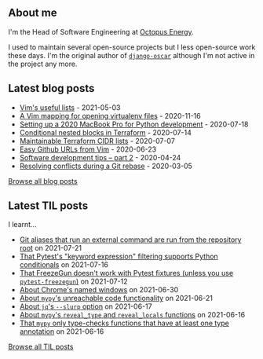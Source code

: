 ## About me
I'm the Head of Software Engineering at [Octopus Energy](https://octopus.energy/).

I used to maintain several open-source projects but I less open-source work these days. I'm the original author of [`django-oscar`](https://github.com/django-oscar/django-oscar) although I'm not active in the project any more. 
## Latest blog posts
- [Vim's useful lists](https://codeinthehole.com/tips/vim-lists/) - 2021-05-03
- [A Vim mapping for opening virtualenv files](https://codeinthehole.com/tips/a-vim-mapping-for-opening-virtualenv-files/) - 2020-11-16
- [Setting up a 2020 MacBook Pro for Python development](https://codeinthehole.com/guides/settings-up-a-2020-macbook-for-python-development/) - 2020-07-18
- [Conditional nested blocks in Terraform](https://codeinthehole.com/tips/conditional-nested-blocks-in-terraform/) - 2020-07-14
- [Maintainable Terraform CIDR lists](https://codeinthehole.com/tips/terraform-cidrs/) - 2020-07-07
- [Easy Github URLs from Vim](https://codeinthehole.com/tips/easy-github-urls-from-vim/) - 2020-06-23
- [Software development tips – part 2](https://codeinthehole.com/tips/software-development-tips-part2/) - 2020-04-24
- [Resolving conflicts during a Git rebase](https://codeinthehole.com/guides/resolving-conflicts-during-a-git-rebase/) - 2020-03-05

[Browse all blog posts](https://codeinthehole.com/writing/)
## Latest TIL posts
I learnt...
- [Git aliases that run an external command are run from the repository root](https://til.codeinthehole.com/posts/that-git-aliases-that-run-an-external-command-are-run-from-the-repository-root/) on 2021-07-21
- [That Pytest's "keyword expression" filtering supports Python conditionals](https://til.codeinthehole.com/posts/that-pytests-keyword-expression-filtering-supports-python-conditionals/) on 2021-07-16
- [That FreezeGun doesn't work with Pytest fixtures (unless you use `pytest-freezegun`)](https://til.codeinthehole.com/posts/that-freezegun-doesnt-work-with-pytest-fixtures/) on 2021-07-12
- [About Chrome's named windows](https://til.codeinthehole.com/posts/about-chromes-named-windows/) on 2021-06-30
- [About `mypy`'s unreachable code functionality](https://til.codeinthehole.com/posts/about-mypys-unreachable-code-functionality/) on 2021-06-21
- [About `jq`'s `--slurp` option](https://til.codeinthehole.com/posts/about-jqs-slurp-option/) on 2021-06-17
- [About `mypy`'s `reveal_type` and `reveal_locals` functions](https://til.codeinthehole.com/posts/about-mypys-revealtype-and-reveallocals-functions/) on 2021-06-16
- [That `mypy` only type-checks functions that have at least one type annotation](https://til.codeinthehole.com/posts/that-mypy-only-typechecks-functions-that-have-at-least-one-type-annotation/) on 2021-06-16

[Browse all TIL posts](https://til.codeinthehole.com)
